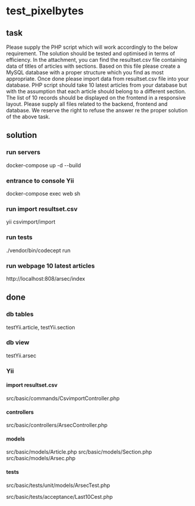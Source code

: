 # test_pixelbytes

## task

Please supply the PHP script which will work accordingly to the below requirement.
The solution should be tested and optimised in terms of efficiency.
In the attachment, you can find the resultset.csv file containing data of titles of articles with sections.
Based on this file please create a MySQL database with a proper structure which you find as most appropriate.
Once done please import data from resultset.csv file into your database.
PHP script should take 10 latest articles from your database but with the assumption that each article should belong to a different section.
The list of 10 records should be displayed on the frontend in a responsive layout.
Please supply all files related to the backend, frontend and database.
We reserve the right to refuse the answer re the proper solution of the above task.

## solution

### run servers

docker-compose up -d  --build

### entrance to console Yii

docker-compose exec web sh

### run import resultset.csv

yii csvimport/import

### run tests

 ./vendor/bin/codecept run

### run webpage 10 latest articles

http://localhost:808/arsec/index

## done

### db tables

testYii.article, testYii.section

### db view

testYii.arsec

### Yii

#### import resultset.csv

src/basic/commands/CsvimportController.php

#### controllers

src/basic/controllers/ArsecController.php

#### models

src/basic/models/Article.php
src/basic/models/Section.php
src/basic/models/Arsec.php

#### tests

src/basic/tests/unit/models/ArsecTest.php

src/basic/tests/acceptance/Last10Cest.php
